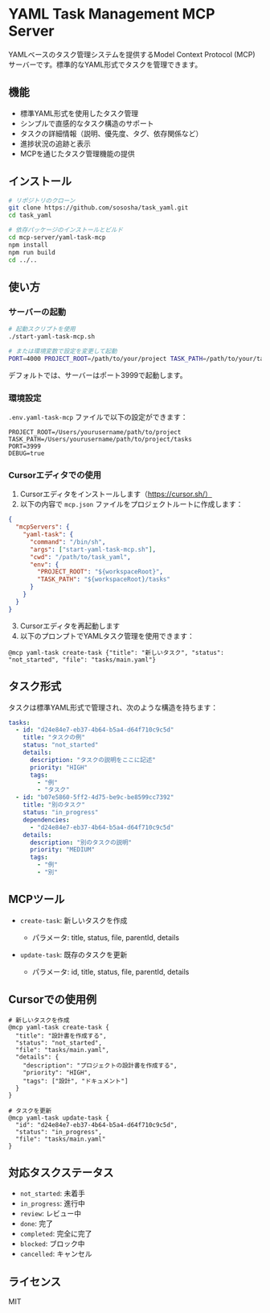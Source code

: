 # YAML Task Management MCP Server

YAMLベースのタスク管理システムを提供するModel Context Protocol (MCP) サーバーです。標準的なYAML形式でタスクを管理できます。

## 機能

- 標準YAML形式を使用したタスク管理
- シンプルで直感的なタスク構造のサポート
- タスクの詳細情報（説明、優先度、タグ、依存関係など）
- 進捗状況の追跡と表示
- MCPを通じたタスク管理機能の提供

## インストール

```bash
# リポジトリのクローン
git clone https://github.com/sososha/task_yaml.git
cd task_yaml

# 依存パッケージのインストールとビルド
cd mcp-server/yaml-task-mcp
npm install
npm run build
cd ../..
```

## 使い方

### サーバーの起動

```bash
# 起動スクリプトを使用
./start-yaml-task-mcp.sh

# または環境変数で設定を変更して起動
PORT=4000 PROJECT_ROOT=/path/to/your/project TASK_PATH=/path/to/your/tasks ./start-yaml-task-mcp.sh
```

デフォルトでは、サーバーはポート3999で起動します。

### 環境設定

`.env.yaml-task-mcp` ファイルで以下の設定ができます：

```
PROJECT_ROOT=/Users/yourusername/path/to/project
TASK_PATH=/Users/yourusername/path/to/project/tasks
PORT=3999
DEBUG=true
```

### Cursorエディタでの使用

1. Cursorエディタをインストールします（https://cursor.sh/）
2. 以下の内容で `mcp.json` ファイルをプロジェクトルートに作成します：

```json
{
  "mcpServers": {
    "yaml-task": {
      "command": "/bin/sh",
      "args": ["start-yaml-task-mcp.sh"],
      "cwd": "/path/to/task_yaml",
      "env": {
        "PROJECT_ROOT": "${workspaceRoot}",
        "TASK_PATH": "${workspaceRoot}/tasks"
      }
    }
  }
}
```

3. Cursorエディタを再起動します
4. 以下のプロンプトでYAMLタスク管理を使用できます：

```
@mcp yaml-task create-task {"title": "新しいタスク", "status": "not_started", "file": "tasks/main.yaml"}
```

## タスク形式

タスクは標準YAML形式で管理され、次のような構造を持ちます：

```yaml
tasks:
  - id: "d24e84e7-eb37-4b64-b5a4-d64f710c9c5d"
    title: "タスクの例"
    status: "not_started"
    details:
      description: "タスクの説明をここに記述"
      priority: "HIGH"
      tags:
        - "例"
        - "タスク"
  - id: "b07e5860-5ff2-4d75-be9c-be8599cc7392"
    title: "別のタスク"
    status: "in_progress"
    dependencies:
      - "d24e84e7-eb37-4b64-b5a4-d64f710c9c5d"
    details:
      description: "別のタスクの説明"
      priority: "MEDIUM"
      tags:
        - "例"
        - "別"
```

## MCPツール

- `create-task`: 新しいタスクを作成
  - パラメータ: title, status, file, parentId, details
  
- `update-task`: 既存のタスクを更新
  - パラメータ: id, title, status, file, parentId, details

## Cursorでの使用例

```
# 新しいタスクを作成
@mcp yaml-task create-task {
  "title": "設計書を作成する",
  "status": "not_started",
  "file": "tasks/main.yaml",
  "details": {
    "description": "プロジェクトの設計書を作成する",
    "priority": "HIGH",
    "tags": ["設計", "ドキュメント"]
  }
}

# タスクを更新
@mcp yaml-task update-task {
  "id": "d24e84e7-eb37-4b64-b5a4-d64f710c9c5d",
  "status": "in_progress",
  "file": "tasks/main.yaml"
}
```

## 対応タスクステータス

- `not_started`: 未着手
- `in_progress`: 進行中
- `review`: レビュー中
- `done`: 完了
- `completed`: 完全に完了
- `blocked`: ブロック中
- `cancelled`: キャンセル

## ライセンス

MIT 